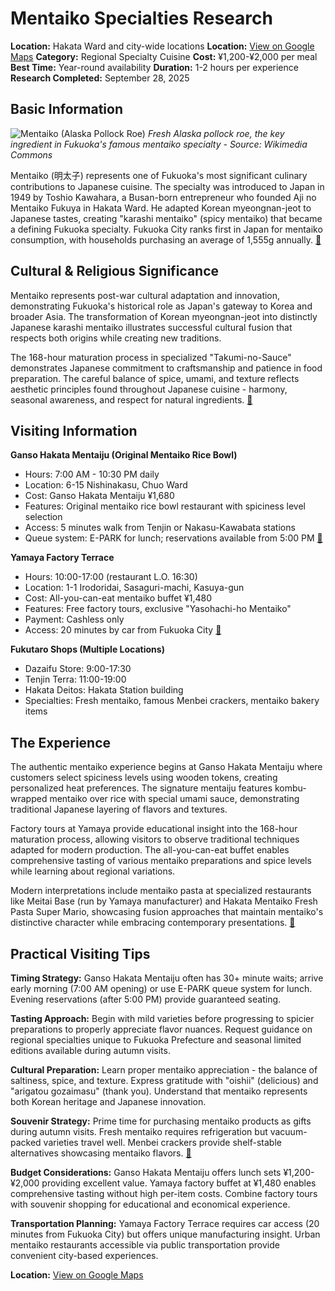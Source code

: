 # Mentaiko Specialties Research

**Location:** Hakata Ward and city-wide locations
**Location:** [View on Google Maps](https://maps.google.com/maps?q=33.5835196,130.4372709)
**Category:** Regional Specialty Cuisine
**Cost:** ¥1,200-¥2,000 per meal
**Best Time:** Year-round availability
**Duration:** 1-2 hours per experience
**Research Completed:** September 28, 2025

## Basic Information

![Mentaiko (Alaska Pollock Roe)](https://upload.wikimedia.org/wikipedia/commons/thumb/f/f7/Alaska_pollack_liver_roe_milt.jpg/800px-Alaska_pollack_liver_roe_milt.jpg)
*Fresh Alaska pollock roe, the key ingredient in Fukuoka's famous mentaiko specialty - Source: Wikimedia Commons*

Mentaiko (明太子) represents one of Fukuoka's most significant culinary contributions to Japanese cuisine. The specialty was introduced to Japan in 1949 by Toshio Kawahara, a Busan-born entrepreneur who founded Aji no Mentaiko Fukuya in Hakata Ward. He adapted Korean myeongnan-jeot to Japanese tastes, creating "karashi mentaiko" (spicy mentaiko) that became a defining Fukuoka specialty. Fukuoka City ranks first in Japan for mentaiko consumption, with households purchasing an average of 1,555g annually. [🔗](https://en.fukuoka-leapup.jp/city/202008.99)

## Cultural & Religious Significance

Mentaiko represents post-war cultural adaptation and innovation, demonstrating Fukuoka's historical role as Japan's gateway to Korea and broader Asia. The transformation of Korean myeongnan-jeot into distinctly Japanese karashi mentaiko illustrates successful cultural fusion that respects both origins while creating new traditions.

The 168-hour maturation process in specialized "Takumi-no-Sauce" demonstrates Japanese commitment to craftsmanship and patience in food preparation. The careful balance of spice, umami, and texture reflects aesthetic principles found throughout Japanese cuisine - harmony, seasonal awareness, and respect for natural ingredients. [🔗](https://bokksu.com/blogs/news/mentaiko-magic-exploring-japan-s-beloved-cod-roe-delicacy)

## Visiting Information

**Ganso Hakata Mentaiju (Original Mentaiko Rice Bowl)**
- Hours: 7:00 AM - 10:30 PM daily
- Location: 6-15 Nishinakasu, Chuo Ward
- Cost: Ganso Hakata Mentaiju ¥1,680
- Features: Original mentaiko rice bowl restaurant with spiciness level selection
- Access: 5 minutes walk from Tenjin or Nakasu-Kawabata stations
- Queue system: E-PARK for lunch; reservations available from 5:00 PM [🔗](https://www.mentaiju.com/?wovn=en)

**Yamaya Factory Terrace**
- Hours: 10:00-17:00 (restaurant L.O. 16:30)
- Location: 1-1 Irodoridai, Sasaguri-machi, Kasuya-gun
- Cost: All-you-can-eat mentaiko buffet ¥1,480
- Features: Free factory tours, exclusive "Yasohachi-ho Mentaiko"
- Payment: Cashless only
- Access: 20 minutes by car from Fukuoka City [🔗](https://www.crossroadfukuoka.jp/en/spot/15027)

**Fukutaro Shops (Multiple Locations)**
- Dazaifu Store: 9:00-17:30
- Tenjin Terra: 11:00-19:00
- Hakata Deitos: Hakata Station building
- Specialties: Fresh mentaiko, famous Menbei crackers, mentaiko bakery items

## The Experience

The authentic mentaiko experience begins at Ganso Hakata Mentaiju where customers select spiciness levels using wooden tokens, creating personalized heat preferences. The signature mentaiju features kombu-wrapped mentaiko over rice with special umami sauce, demonstrating traditional Japanese layering of flavors and textures.

Factory tours at Yamaya provide educational insight into the 168-hour maturation process, allowing visitors to observe traditional techniques adapted for modern production. The all-you-can-eat buffet enables comprehensive tasting of various mentaiko preparations and spice levels while learning about regional variations.

Modern interpretations include mentaiko pasta at specialized restaurants like Meitai Base (run by Yamaya manufacturer) and Hakata Mentaiko Fresh Pasta Super Mario, showcasing fusion approaches that maintain mentaiko's distinctive character while embracing contemporary presentations. [🔗](https://en.fukuoka-leapup.jp/gourmet/202111.375)

## Practical Visiting Tips

**Timing Strategy:** Ganso Hakata Mentaiju often has 30+ minute waits; arrive early morning (7:00 AM opening) or use E-PARK queue system for lunch. Evening reservations (after 5:00 PM) provide guaranteed seating.

**Tasting Approach:** Begin with mild varieties before progressing to spicier preparations to properly appreciate flavor nuances. Request guidance on regional specialties unique to Fukuoka Prefecture and seasonal limited editions available during autumn visits.

**Cultural Preparation:** Learn proper mentaiko appreciation - the balance of saltiness, spice, and texture. Express gratitude with "oishii" (delicious) and "arigatou gozaimasu" (thank you). Understand that mentaiko represents both Korean heritage and Japanese innovation.

**Souvenir Strategy:** Prime time for purchasing mentaiko products as gifts during autumn visits. Fresh mentaiko requires refrigeration but vacuum-packed varieties travel well. Menbei crackers provide shelf-stable alternatives showcasing mentaiko flavors. [🔗](https://sudachirecipes.com/hakata-motsunabe/)

**Budget Considerations:** Ganso Hakata Mentaiju offers lunch sets ¥1,200-¥2,000 providing excellent value. Yamaya factory buffet at ¥1,480 enables comprehensive tasting without high per-item costs. Combine factory tours with souvenir shopping for educational and economical experience.

**Transportation Planning:** Yamaya Factory Terrace requires car access (20 minutes from Fukuoka City) but offers unique manufacturing insight. Urban mentaiko restaurants accessible via public transportation provide convenient city-based experiences.

**Location:** [View on Google Maps](https://maps.google.com/maps?q=6-15+Nishinakasu,+Chuo+Ward,+Fukuoka)
